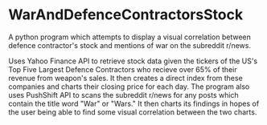 # WarAndDefenceContractorsStock

A python program which attempts to display a visual correlation between defence contractor's stock and mentions of war on the subreddit r/news.

Uses Yahoo Finance API to retrieve stock data given the tickers of the US's Top Five Largest Defence Contractors who recieve over 65% of their revenue from weapon's sales. It then creates a direct index from these companies and charts their closing price for each day. The program also uses PushShift API to scans the subreddit r/news for any posts which contain the title word "War" or "Wars." It then charts its findings in hopes of the user being able to find some visual correlation between the two charts. 
